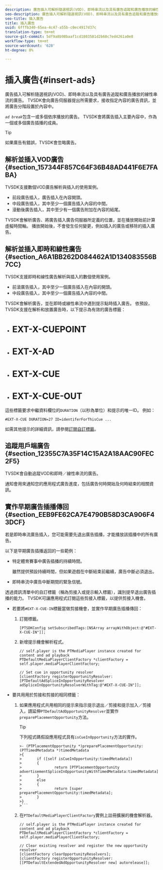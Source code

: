 ```yaml
---
description: 廣告插入可解析隨選視訊(VOD)、即時串流以及具有廣告追蹤和廣告播放的線性串流的廣告。 TVSDK會向廣告伺服器提出所需要求，接收指定內容的廣告資訊，並將廣告分階段置於內容中。
seo-description: 廣告插入可解析隨選視訊(VOD)、即時串流以及具有廣告追蹤和廣告播放的線性串流的廣告。 TVSDK會向廣告伺服器提出所需要求，接收指定內容的廣告資訊，並將廣告分階段置於內容中。
seo-title: 插入廣告
title: 插入廣告
uuid: 6fffb340-65ea-4c47-a55b-c0ec4917d37c
translation-type: tm+mt
source-git-commit: 5df9a8b98baaf1cd1803581d2b60c7ed4261a0e8
workflow-type: tm+mt
source-wordcount: '628'
ht-degree: 0%

---
```



# 插入廣告{#insert-ads}

廣告插入可解析隨選視訊(VOD)、即時串流以及具有廣告追蹤和廣告播放的線性串流的廣告。 TVSDK會向廣告伺服器提出所需要求，接收指定內容的廣告資訊，並將廣告分階段置於內容中。

*`ad break`*&#x200B;包含一或多個依序播放的廣告。 TVSDK會將廣告插入主要內容中，作為一個或多個廣告插播的成員。

>[!TIP]
>
>如果廣告有錯誤，TVSDK會忽略廣告。

## 解析並插入VOD廣告{#section_157344F857C64F36B48AD441F6E7FABA}

TVSDK支援數個VOD廣告解析與插入的使用案例。

* 前段廣告插入，廣告插入在內容開頭。
* 中段廣告插入，其中至少一個廣告插入內容的中間。
* 滾動後廣告插入，其中至少有一個廣告附加在內容的結尾。

TVSDK會解析廣告、將廣告插入廣告伺服器所定義的位置，並在播放開始前計算虛擬時間軸。 播放開始後，不會發生任何變更，例如插入的廣告或移除的插入廣告。

## 解析並插入即時和線性廣告{#section_A6A1BB262D084462A1D134083556B7CC}

TVSDK支援即時和線性廣告解析與插入的數個使用案例。

* 前滾廣告插入，其中至少一個廣告插入在內容的開頭。
* 中段廣告插入，其中至少一個廣告插入內容的中間。

TVSDK會解析廣告，並在即時或線性串流中遇到提示點時插入廣告。 依預設，TVSDK支援在解析和放置廣告時，以下提示為有效的廣告標籤：

* # EXT-X-CUEPOINT
* # EXT-X-AD
* # EXT-X-CUE
* # EXT-X-CUE-OUT

這些標籤要求中繼資料欄位的`DURATION`（以秒為單位）和提示的唯一ID。 例如：

```
#EXT-X-CUE DURATION=27 ID=identiferForThisCue ... 
```

如需其他提示的詳細資訊，請參閱[訂閱自訂標籤](../ad-insertion/c-psdk-ios-1.4-custom-tags-configure/t-psdk-ios-1.4-custom-tags-subscribe.md)。

## 追蹤用戶端廣告{#section_12355C7A35F14C15A2A18AAC90FEC2F5}

TVSDK會自動追蹤VOD和即時／線性串流的廣告。

通知會用來通知您的應用程式廣告進度，包括廣告何時開始及何時結束的相關資訊。

## 實作早期廣告插播傳回{#section_EEB9FE62CA7E4790B58D3CA906F43DCF}

若是即時串流廣告插入，您可能需要先退出廣告插播，才能播放該插播中的所有廣告。

以下是早期廣告插播返回的一些範例：

* 特定體育賽事中廣告插播的持續時間。

   雖然提供預設持續時間，但如果遊戲在中斷結束前繼續，廣告中斷必須退出。
* 即時串流中廣告中斷期間的緊急信號。

透過資訊清單中的自訂標籤（稱為剪接入或提示輸入標籤），識別提早退出廣告插播的能力。 TVSDK可讓應用程式訂閱這些剪接入標籤，以提供剪接入機會。

* 若要將`#EXT-X-CUE-IN`標籤當做剪接機會，並實作早期廣告插播傳回：

   1. 訂閱標籤。

      ```
      [PTSDKConfig setSubscribedTags:[NSArray arrayWithObject:@"#EXT-X-CUE-IN"]];
      ```

   1. 新增提示機會解析程式。

      ```
      // self.player is the PTMediaPlayer instance created for content and ad playback 
      PTDefaultMediaPlayerClientFactory *clientFactory = self.player.mediaPlayerClientFactory; 
      
      // Set cue in opportunity resolver 
      [clientFactory registerOpportunityResolver:[PTDefaultAdSpliceInOpportunityResolver adSpliceInOpportunityResolverWithTag:@"#EXT-X-CUE-IN"]];
      ```

* 要共用用於剪接和剪接的相同標籤：

   1. 如果應用程式共用相同的提示來指示提示退出／剪接和提示加入／剪接入，請延伸`PTDefaultAdOpportunityResolver`並實作`preparePlacementOpportunity`方法。

      >[!TIP]
      >
      >下列程式碼假設應用程式具有`isCueInOpportunity`方法的實作。
      >
      >
      ```
      >- (PTPlacementOpportunity *)preparePlacementOpportunity:(PTTimedMetadata *)timedMetadata 
      >{ 
      >       if ([self isCueInOpportunity:timedMetadata]) 
      >       { 
      >               return [PTPlacementOpportunity advertisementSpliceInOpportunityWithTimedMetadata:timedMetadata]; 
      >       } 
      >       else 
      >       { 
      >               return [super preparePlacementOpportunity:timedMetadata]; 
      >       } 
      >}
      >```

   1. 在`PTDefaultMediaPlayerClientFactory`實例上註冊擴展的機會解析器。

      ```
      // self.player is the PTMediaPlayer instance created for content and ad playback 
      PTDefaultMediaPlayerClientFactory *clientFactory = self.player.mediaPlayerClientFactory; 
      
      // Clear existing resolver and register the new opportunity resolver 
      [clientFactory clearOpportunityResolvers]; 
      [clientFactory registerOpportunityResolver:[[PTDefaultExtendedAdOpportunityResolver new] autorelease]];
      ```

